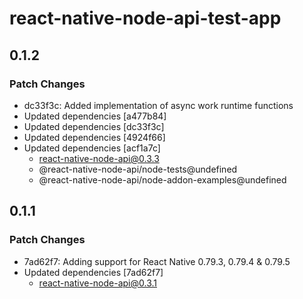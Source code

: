 # react-native-node-api-test-app

## 0.1.2

### Patch Changes

- dc33f3c: Added implementation of async work runtime functions
- Updated dependencies [a477b84]
- Updated dependencies [dc33f3c]
- Updated dependencies [4924f66]
- Updated dependencies [acf1a7c]
  - react-native-node-api@0.3.3
  - @react-native-node-api/node-tests@undefined
  - @react-native-node-api/node-addon-examples@undefined

## 0.1.1

### Patch Changes

- 7ad62f7: Adding support for React Native 0.79.3, 0.79.4 & 0.79.5
- Updated dependencies [7ad62f7]
  - react-native-node-api@0.3.1

